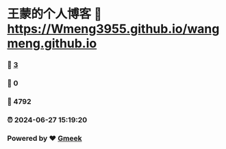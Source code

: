 # 王蒙的个人博客 :link: https://Wmeng3955.github.io/wangmeng.github.io 
### :page_facing_up: [3](https://Wmeng3955.github.io/wangmeng.github.io/tag.html) 
### :speech_balloon: 0 
### :hibiscus: 4792 
### :alarm_clock: 2024-06-27 15:19:20 
### Powered by :heart: [Gmeek](https://github.com/Meekdai/Gmeek)
